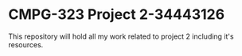 # CMPG-323 Project 2-34443126
This repository will hold all my work related to project 2 including it's resources.
